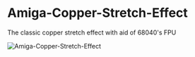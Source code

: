 # Amiga-Copper-Stretch-Effect

The classic copper stretch effect with aid of 68040's FPU

![Amiga-Copper-Stretch-Effect](https://user-images.githubusercontent.com/61118857/120971877-d3983200-c775-11eb-8bcf-e057616c34da.gif)

